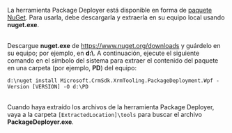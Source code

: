 La herramienta Package Deployer está disponible en forma de [paquete NuGet](https://go.microsoft.com/fwlink/?linkid=859205). Para usarla, debe descargarla y extraerla en su equipo local usando **nuget.exe**.<br/><br/>

Descargue **nuget.exe** de <https://www.nuget.org/downloads> y guárdelo en su equipo; por ejemplo, en **d:\\**. A continuación, ejecute el siguiente comando en el símbolo del sistema para extraer el contenido del paquete en una carpeta (por ejemplo, **PD**) del equipo:<br/>

`d:\nuget install Microsoft.CrmSdk.XrmTooling.PackageDeployment.Wpf -Version [VERSION] -O d:\PD`<br/><br/>
    
Cuando haya extraído los archivos de la herramienta Package Deployer, vaya a la carpeta `[ExtractedLocation]\tools` para buscar el archivo **PackageDeployer.exe**. 
